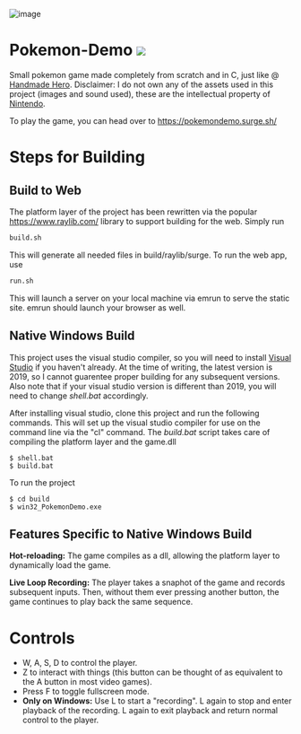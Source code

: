 ![image](https://user-images.githubusercontent.com/38915815/134362903-acc868d5-98be-452b-a483-94594024f606.png)

# Pokemon-Demo <img src="https://emojis.slackmojis.com/emojis/images/1479080836/1363/eevee.gif?1479080836" />

Small pokemon game made completely from scratch and in C, just like @ <a href="https://handmadehero.org/">Handmade Hero</a>. Disclaimer: I do not own any of the assets used in this project (images and sound used), these are the intellectual property of <a href="https://www.nintendo.com/">Nintendo</a>.

To play the game, you can head over to https://pokemondemo.surge.sh/


# Steps for Building

## Build to Web

The platform layer of the project has been rewritten via the popular https://www.raylib.com/ library to support building for the web. Simply run 

```bash
build.sh
```

This will generate all needed files in build/raylib/surge. To run the web app, use

```bash
run.sh
```

This will launch a server on your local machine via emrun to serve the static site. emrun should launch your browser as well.

## Native Windows Build
This project uses the visual studio compiler, so you will need to install <a href="https://visualstudio.microsoft.com/vs/">Visual Studio</a> if you haven't already. At the time of writing, the latest version is 2019, so I cannot guarentee proper building for any subsequent versions. Also note that if your visual studio version is different than 2019, you will need to change *shell.bat* accordingly.   

After installing visual studio, clone this project and run the following commands. This will set up the visual studio compiler for use on the command line via the "cl" command. The *build.bat* script takes care of compiling the platform layer and the game.dll
```
$ shell.bat
$ build.bat
```
To run the project
```
$ cd build
$ win32_PokemonDemo.exe
```

## Features Specific to Native Windows Build 
**Hot-reloading:** The game compiles as a dll, allowing the platform layer to dynamically load the game.

**Live Loop Recording:** The player takes a snaphot of the game and records subsequent inputs. Then, without them ever pressing another button, the game continues to play back the same sequence. 

# Controls
- W, A, S, D to control the player. 
- Z to interact with things (this button can be thought of as equivalent to the A button in most video games). 
- Press F to toggle fullscreen mode.
- **Only on Windows:** Use L to start a "recording". L again to stop and enter playback of the recording. L again to exit playback and return normal control to the player.